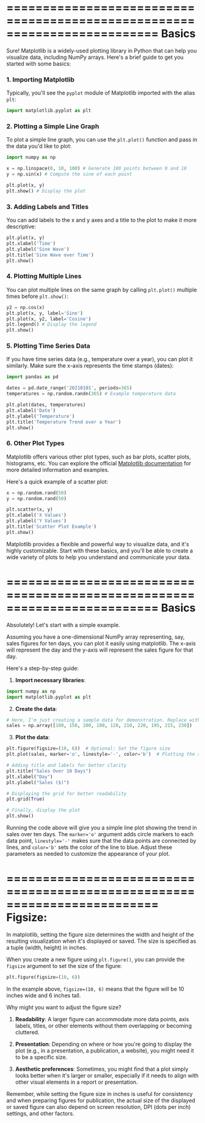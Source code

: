 
=========================================================================
Basics
=========================================================================

Sure! Matplotlib is a widely-used plotting library in Python that can help you visualize data, including NumPy arrays. Here's a brief guide to get you started with some basics:

### 1. Importing Matplotlib

Typically, you'll see the `pyplot` module of Matplotlib imported with the alias `plt`:

```python
import matplotlib.pyplot as plt
```

### 2. Plotting a Simple Line Graph

To plot a simple line graph, you can use the `plt.plot()` function and pass in the data you'd like to plot:

```python
import numpy as np

x = np.linspace(0, 10, 100) # Generate 100 points between 0 and 10
y = np.sin(x) # Compute the sine of each point

plt.plot(x, y)
plt.show() # Display the plot
```

### 3. Adding Labels and Titles

You can add labels to the x and y axes and a title to the plot to make it more descriptive:

```python
plt.plot(x, y)
plt.xlabel('Time')
plt.ylabel('Sine Wave')
plt.title('Sine Wave over Time')
plt.show()
```

### 4. Plotting Multiple Lines

You can plot multiple lines on the same graph by calling `plt.plot()` multiple times before `plt.show()`:

```python
y2 = np.cos(x)
plt.plot(x, y, label='Sine')
plt.plot(x, y2, label='Cosine')
plt.legend() # Display the legend
plt.show()
```

### 5. Plotting Time Series Data

If you have time series data (e.g., temperature over a year), you can plot it similarly. Make sure the x-axis represents the time stamps (dates):

```python
import pandas as pd

dates = pd.date_range('20210101', periods=365)
temperatures = np.random.randn(365) # Example temperature data

plt.plot(dates, temperatures)
plt.xlabel('Date')
plt.ylabel('Temperature')
plt.title('Temperature Trend over a Year')
plt.show()
```

### 6. Other Plot Types

Matplotlib offers various other plot types, such as bar plots, scatter plots, histograms, etc. You can explore the official [Matplotlib documentation](https://matplotlib.org/stable/contents.html) for more detailed information and examples.

Here's a quick example of a scatter plot:

```python
x = np.random.rand(50)
y = np.random.rand(50)

plt.scatter(x, y)
plt.xlabel('X Values')
plt.ylabel('Y Values')
plt.title('Scatter Plot Example')
plt.show()
```

Matplotlib provides a flexible and powerful way to visualize data, and it's highly customizable. Start with these basics, and you'll be able to create a wide variety of plots to help you understand and communicate your data.










=========================================================================
Basics
=========================================================================
Absolutely! Let's start with a simple example.

Assuming you have a one-dimensional NumPy array representing, say, sales figures for ten days, you can plot it easily using matplotlib. The x-axis will represent the day and the y-axis will represent the sales figure for that day.

Here's a step-by-step guide:

1. **Import necessary libraries**:
```python
import numpy as np
import matplotlib.pyplot as plt
```

2. **Create the data**:
```python
# Here, I'm just creating a sample data for demonstration. Replace with your own if needed.
sales = np.array([100, 150, 200, 180, 120, 210, 220, 195, 215, 230])
```

3. **Plot the data**:
```python
plt.figure(figsize=(10, 6))  # Optional: Set the figure size
plt.plot(sales, marker='o', linestyle='-', color='b')  # Plotting the sales data

# Adding title and labels for better clarity
plt.title("Sales Over 10 Days")
plt.xlabel("Day")
plt.ylabel("Sales ($)")

# Displaying the grid for better readability
plt.grid(True)

# Finally, display the plot
plt.show()
```

Running the code above will give you a simple line plot showing the trend in sales over ten days. The `marker='o'` argument adds circle markers to each data point, `linestyle='-'` makes sure that the data points are connected by lines, and `color='b'` sets the color of the line to blue. Adjust these parameters as needed to customize the appearance of your plot.





=========================================================================
Figsize:
=========================================================================
In matplotlib, setting the figure size determines the width and height of the resulting visualization when it's displayed or saved. The size is specified as a tuple (width, height) in inches.

When you create a new figure using `plt.figure()`, you can provide the `figsize` argument to set the size of the figure:

```python
plt.figure(figsize=(10, 6))
```

In the example above, `figsize=(10, 6)` means that the figure will be 10 inches wide and 6 inches tall.

Why might you want to adjust the figure size?

1. **Readability**: A larger figure can accommodate more data points, axis labels, titles, or other elements without them overlapping or becoming cluttered.
  
2. **Presentation**: Depending on where or how you're going to display the plot (e.g., in a presentation, a publication, a website), you might need it to be a specific size.
   
3. **Aesthetic preferences**: Sometimes, you might find that a plot simply looks better when it's larger or smaller, especially if it needs to align with other visual elements in a report or presentation.

Remember, while setting the figure size in inches is useful for consistency and when preparing figures for publication, the actual size of the displayed or saved figure can also depend on screen resolution, DPI (dots per inch) settings, and other factors.